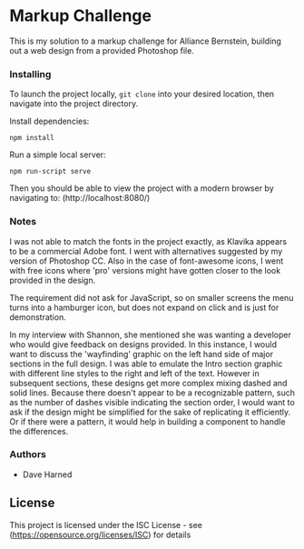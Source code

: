 # Markup Challenge

This is my solution to a markup challenge for Alliance Bernstein, building out a web design from a provided Photoshop file.

### Installing

To launch the project locally, `git clone` into your desired location, then navigate into the project directory.

Install dependencies:

```
npm install
```

Run a simple local server:

```
npm run-script serve
```

Then you should be able to view the project with a modern browser by navigating to: (http://localhost:8080/)

### Notes

I was not able to match the fonts in the project exactly, as Klavika appears to be a commercial Adobe font. I went with alternatives suggested by my version of Photoshop CC. Also in the case of font-awesome icons, I went with free icons where 'pro' versions might have gotten closer to the look provided in the design.

The requirement did not ask for JavaScript, so on smaller screens the menu turns into a hamburger icon, but does not expand on click and is just for demonstration.

In my interview with Shannon, she mentioned she was wanting a developer who would give feedback on designs provided. In this instance, I would want to discuss the 'wayfinding' graphic on the left hand side of major sections in the full design. I was able to emulate the Intro section graphic with different line styles to the right and left of the text. However in subsequent sections, these designs get more complex mixing dashed and solid lines. Because there doesn't appear to be a recognizable pattern, such as the number of dashes visible indicating the section order, I would want to ask if the design might be simplified for the sake of replicating it efficiently. Or if there were a pattern, it would help in building a component to handle the differences.

### Authors

- Dave Harned

## License

This project is licensed under the ISC License - see (https://opensource.org/licenses/ISC) for details
